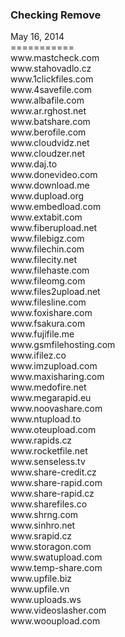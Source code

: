 <h3>Checking Remove</h3>
May 16, 2014<br>
===========<br>
www.mastcheck.com<br>
www.stahovadlo.cz<br>
www.1clickfiles.com<br>
www.4savefile.com<br>
www.albafile.com<br>
www.ar.rghost.net<br>
www.batshare.com<br>
www.berofile.com<br>
www.cloudvidz.net<br>
www.cloudzer.net<br>
www.daj.to<br>
www.donevideo.com<br>
www.download.me<br>
www.dupload.org<br>
www.embedload.com<br>
www.extabit.com<br>
www.fiberupload.net<br>
www.filebigz.com<br>
www.filechin.com<br>
www.filecity.net<br>
www.filehaste.com<br>
www.fileomg.com<br>
www.files2upload.net<br>
www.filesline.com<br>
www.foxishare.com<br>
www.fsakura.com<br>
www.fujifile.me<br>
www.gsmfilehosting.com<br>
www.ifilez.co<br>
www.imzupload.com<br>
www.maxisharing.com<br>
www.medofire.net<br>
www.megarapid.eu<br>
www.noovashare.com<br>
www.ntupload.to<br>
www.oteupload.com<br>
www.rapids.cz<br>
www.rocketfile.net<br>
www.senseless.tv<br>
www.share-credit.cz<br>
www.share-rapid.com<br>
www.share-rapid.cz<br>
www.sharefiles.co<br>
www.shrng.com<br>
www.sinhro.net<br>
www.srapid.cz<br>
www.storagon.com<br>
www.swatupload.com<br>
www.temp-share.com<br>
www.upfile.biz<br>
www.upfile.vn<br>
www.uploads.ws<br>
www.videoslasher.com<br>
www.wooupload.com<br>
